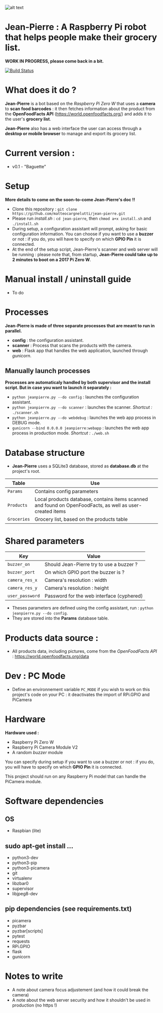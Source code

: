 ![alt text](https://raw.githubusercontent.com/matteocargnelutti/jeanpierre/master/misc/logo.png)
# Jean-Pierre : A Raspberry Pi robot that helps people make their grocery list.

**WORK IN PROGRESS, please come back in a bit.**

[![Build Status](https://travis-ci.org/matteocargnelutti/jean-pierre.svg?branch=master)](https://travis-ci.org/matteocargnelutti/jean-pierre)

# What does it do ?
**Jean-Pierre** is a bot based on the *Raspberry Pi Zero W* that uses a **camera** to **scan food barcodes** : it then fetches information about the product from the **OpenFoodFacts API** (https://world.openfoodfacts.org/) and adds it to the user's **grocery list**.

**Jean-Pierre** also has a web interface the user can access through a **desktop or mobile browser** to manage and export its grocery list.

# Current version :
* v0.1 - "Baguette"

# Setup
**More details to come on the soon-to-come Jean-Pierre's doc !!**
* Clone this repository : `git clone https://github.com/matteocargnelutti/jean-pierre.git`
* Please run *install.sh* : `cd jean-pierre`, then `chmod a+x install.sh` and `./install.sh`
* During setup, a configuration assistant will prompt, asking for basic configuration information. You can choose if you want to use a **buzzer** or not : if you do, you will have to specify on which **GPIO Pin** it is connected.
* At the end of the setup script, Jean-Pierre's scanner and web server will be running : please note that, from startup, **Jean-Pierre could take up to 2 minutes to boot on a 2017 Pi Zero W**.

# Manual install / uninstall guide
- To do

# Processes
**Jean-Pierre is made of three separate processes that are meant to run in parallel.**
* **config** : the configuration assistant.
* **scanner** : Process that scans the products with the camera.
* **web** : Flask app that handles the web application, launched through *gunicorn*.

## Manually launch processes
**Processes are automaticaly handled by both supervisor and the install script. But in case you want to launch it separately :**
* `python jeanpierre.py --do config` : launches the configuration assistant.
* `python jeanpierre.py --do scanner` : launches the scanner. *Shortcut :* `./scanner.sh`
* `python jeanpierre.py --do webdebug` : launches the web app process in DEBUG mode.
* `gunicorn --bind 0.0.0.0 jeanpierre:webapp` : launches the web app process in production mode. *Shortcut :* `./web.sh`

# Database structure
* **Jean-Pierre** uses a SQLite3 database, stored as **database.db** at the project's root.

Table | Use
------| ---
`Params` | Contains config parameters
`Products` | Local products database, contains items scanned and found on OpenFoodFacts, as well as user-created items
`Groceries` | Grocery list, based on the products table


# Shared parameters
Key | Value
----| -----
`buzzer_on` | Should Jean-Pierre try to use a buzzer ?
`buzzer_port` | On which GPIO port the buzzer is ? 
`camera_res_x` | Camera's resolution : width
`camera_res_y` | Camera's resolution : height
`user_password` | Password for the web interface (cyphered)

* Theses parameters are defined using the config assistant, run : `python jeanpierre.py --do config`.
* They are stored into the **Params** database table.

# Products data source :
* All products data, including pictures, come from the *OpenFoodFacts API* : https://world.openfoodfacts.org/data

# Dev : PC Mode
* Define an environnement variable `PC_MODE` if you wish to work on this project's code on your PC : it deactivates the import of RPi.GPIO and PiCamera

# Hardware
**Hardware used :**
* Raspberry Pi Zero W
* Raspberry Pi Camera Module V2
* A random *buzzer* module

You can specify during setup if you want to use a buzzer or not : if you do, you will have to specify on which **GPIO Pin** it is connected.

This project should run on any Raspberry Pi model that can handle the PiCamera module.

# Software dependencies
## OS
* Raspbian (lite)

## sudo apt-get install ...
* python3-dev
* python3-pip
* python3-picamera
* git
* virtualenv
* libzbar0
* supervisor
* libjpeg8-dev

## pip dependencies (see requirements.txt)
* picamera
* pyzbar
* pyzbar[scripts]
* pytest
* requests
* RPi.GPIO
* flask
* gunicorn

# Notes to write
* A note about camera focus adjustement (and how it could break the camera)
* A note about the web server security and how it shouldn't be used in production (no https !)